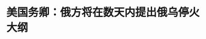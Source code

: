 <!DOCTYPE html>
<html lang="zh-CN">

<head>
    
<title>美国务卿：俄方将在数天内提出俄乌停火大纲_腾讯新闻</title>
<meta name="keywords" content="泽连斯基,俄罗斯_时政,俄乌,鲁比奥,俄罗斯,马尔科·鲁比奥,乌克兰_时政,乌克兰,普京,美国国务卿,特朗普,美国,停火,美国_时政">
<meta name="description" content="△5月20日，鲁比奥在参议院外交关系委员会听证会上作证美国国务卿马尔科·鲁比奥20日说，他预计俄罗斯将在数天内提出与乌克兰停火的大纲，以便华盛顿评估莫斯科是否对实现和平持认真态度。 鲁比奥：俄方将提供宽泛条款据悉，鲁比奥当天在参议院听证会上说：“很快，也许在几天后，也许在本周，俄罗斯方面将提出他们希望看到...">
<meta name="author" content="腾讯网">
<meta name="copyright" content="Copyright 1998 - 2025 Tencent. All Rights Reserved">
<meta property="og:type" content="news" />

<meta property="og:title" content="美国务卿：俄方将在数天内提出俄乌停火大纲_腾讯新闻" />
<meta property="og:description" content="△5月20日，鲁比奥在参议院外交关系委员会听证会上作证美国国务卿马尔科·鲁比奥20日说，他预计俄罗斯将在数天内提出与乌克兰停火的大纲，以便华盛顿评估莫斯科是否对实现和平持认真态度。 鲁比奥：俄方将提供宽泛条款据悉，鲁比奥当天在参议院听证会上说：“很快，也许在几天后，也许在本周，俄罗斯方面将提出他们希望看到..." />
<meta property="og:url" content="https://news.qq.com/rain/a/20250521A04WYO00" />
<meta property="og:image" content="https://inews.gtimg.com/news_ls/O7HSjYFCYGKlZsnbeGH8Jdd0_wpmIPS0UuxwebH0lesrwAA_640330/0" />
<meta property="article:author" content="央视新闻" />
<meta property="article:published_time" content="2025-05-21 13:05:34" />
<meta property="category" content="politics" />

<meta name="baidu-site-verification" content="jJeIJ5X7pP" />
    <meta charset="utf-8" />
<meta http-equiv="X-UA-Compatible" content="IE=Edge" />
<meta name="viewport" content="width=device-width, initial-scale=1, shrink-to-fit=no" />
<link rel="dns-prefetch" href="mat1.gtimg.com">
<link rel="dns-prefetch" href="i.news.qq.com">
<link rel="shortcut icon" href="https://mat1.gtimg.com/qqcdn/qqindex2021/favicon.ico">
<script nomodule="true" src="https://mat1.gtimg.com/qqcdn/qqindex2021/common-static/20240515201444/core3-37-1.min.js"></script>
<script>
  try {
    if (!window.IntersectionObserver) {
      var observerScript = document.createElement('script');
      observerScript.src = "https://mat1.gtimg.com/qqcdn/qqindex2021/common-static/20241024141058/intersection-observer-polyfill.js";
      document.head.appendChild(observerScript);
    }
  } catch (error) {}
</script>

<script>
  try {
    if (!Element.prototype.scrollTo) {
      var scrollScript = document.createElement('script');
      scrollScript.src = "https://mat1.gtimg.com/qqcdn/qqindex2021/common-static/20241025153001/scroll-behavior-polyfill.js";
      document.head.appendChild(scrollScript);
    }
  } catch (error) {}
</script>
<script>
  try {
    if ('scrollRestoration' in window.history) {
      window.history.scrollRestoration = 'manual';
    }
    window.isPcClient = Boolean(window.electron) && (
      window.navigator.userAgent.indexOf('pc-client') > 0 ||
      window.navigator.userAgent.indexOf('TencentNews') > 0
    );
  } catch {}
</script>
<script>
  try {
    if (window.isPcClient) {
      var bodyStyle = document.createElement('style');
      bodyStyle.innerText = 'body{ zoom: 0.95 }';
      document.head.appendChild(bodyStyle);
    }
  } catch {}
</script>
<script>
  window.DATA = {"url":"https://view.inews.qq.com/a/20250521A04WYO00","article_id":"20250521A04WYO00","article_type":"0","title":"美国务卿：俄方将在数天内提出俄乌停火大纲","desc":"△5月20日，鲁比奥在参议院外交关系委员会听证会上作证美国国务卿马尔科·鲁比奥20日说，他预计俄罗斯将在数天内提出与乌克兰停火的大纲，以便华盛顿评估莫斯科是否对实现和平持认真态度。 鲁比奥：俄方将提供宽泛条款据悉，鲁比奥当天在参议院听证会上说：“很快，也许在几天后，也许在本周，俄罗斯方面将提出他们希望看到...","iNewsRecommendLevel":1,"abstract":"△5月20日，鲁比奥在参议院外交关系委员会听证会上作证美国国务卿马尔科·鲁比奥20日说，他预计俄罗斯将在数天内提出与乌克兰停火的大纲，以便华盛顿评估莫斯科是否对实现和平持认真态度。 鲁比奥：俄方将提供宽泛条款据悉，鲁比奥当天在参议院听证会上说：“很快，也许在几天后，也许在本周，俄罗斯方面将提出他们希望看到...","catalog1":"politics","ad_channel_sign":"news","introduction":"","media":"央视新闻","media_id":"58","pubtime":"2025-05-21 13:05:34","comment_id":"8413625692","political":0,"cmsId":"20250521A04WYO00","cms_id":"20250521A04WYO00","closeAllAd":0,"closeAllFavorite":false,"originContent":{"directory":{"ai_list":null,"enable":2,"list":null},"text":"\u003cdiv class=\"rich_media_content\"\u003e\u003c!--NO_AD_ERROR_2--\u003e\u003cdiv data-captcha=\"△5月20日，鲁比奥在参议院外交关系委员会听证会上作证\" data-height=\"374\" data-src=\"https://inews.gtimg.com/om_bt/OpF9FaV6mdEoi22gfn8ovZiJqNCOiQ-p7eVgtFDdr4E5gAA/641\" data-type=\"3\" data-uploaded=\"1\" data-widget=\"image\" data-width=\"641\"\u003e\u003c!--IMG_0--\u003e\u003cp type=\"om-image-desc\"\u003e△5月20日，鲁比奥在参议院外交关系委员会听证会上作证\u003c/p\u003e\u003c/div\u003e\n\u003cp data-source=\"cke\"\u003e美国国务卿马尔科·鲁比奥20日说，他预计俄罗斯将在数天内提出与乌克兰停火的大纲，以便华盛顿评估莫斯科是否对实现和平持认真态度。\u003c!--NO_AD_0--\u003e\u003c!--EOP_0--\u003e\u003c/p\u003e\u003c!--PARAGRAPH_0--\u003e\n\u003cdiv class=\"cms-cke-widget-title-normal-3 cms-cke-widget-title-tpl cms-cke-widget-title-wrapper cms-cke-widget-tpl\" data-key=\"title-normal-3\" data-reactroot=\"\" style=\"align-items: center; box-sizing: border-box; display: flex; font-size: 19px; font-weight: bold; justify-content: flex-start; margin-bottom: 26px; margin-top: 28px; width: 100%\"\u003e\n\u003cdiv class=\"cms-cke-widget-title-container\" style=\"display: inline-block; position: relative; z-index: 9\"\u003e\n\u003csection class=\"icon\" style=\"background-image: url(https://inews.gtimg.com/om_bt/OX7Z_nbbTaKtViCWODDbOU1wckRuvY_TA8hQbw9qZcZmIAA/0); background-position: center; background-repeat: no-repeat; background-size: cover; display: inline-block; height: 48px; left: 0px; margin-right: 4px; position: absolute; top: -5px; width: 48px\" data-no-dark=\"true\"\u003e \u003c/section\u003e\n\u003cdiv class=\"cms-cke-widget-title-wrap title-normal-3-text\" style=\"color: #0d141e; display: inline-block; line-height: 26px; min-width: 4px; padding: 1px 12px 1px 21px; position: relative; text-align: left; top: 9px; word-break: break-all\"\u003e\n\u003cp\u003e鲁比奥：俄方将提供宽泛条款\u003c/p\u003e\n\u003c/div\u003e\n\u003c/div\u003e\n\u003c/div\u003e\n\u003cp data-source=\"cke\"\u003e据悉，鲁比奥当天在参议院听证会上说：“很快，也许在几天后，也许在本周，俄罗斯方面将提出他们希望看到的条款。”\u003c/p\u003e\n\u003cp data-source=\"cke\"\u003e鲁比奥说，这一时间表来自美国总统特朗普19日与俄罗斯总统普京的通话，以及他自己上周末与俄罗斯外长拉夫罗夫的对话。\u003c!--NO_AD_1--\u003e\u003c!--EOP_1--\u003e\u003c/p\u003e\u003c!--PARAGRAPH_1--\u003e\n\u003cp data-source=\"cke\"\u003e鲁比奥表示，\u003cstrong data-source=\"cke\"\u003e俄罗斯将提供“能让我们走向停火的宽泛条款，而停火可以让我们进入具体谈判，从而结束冲突”\u003c/strong\u003e。\u003c/p\u003e\n\u003cp data-source=\"cke\"\u003e另据俄罗斯卫星社5月20日报道，美国国务卿鲁比奥20日在美国参议院外交关系委员会的听证会上表示，\u003cstrong data-source=\"cke\"\u003e美国认为，乌克兰冲突没有军事解决方案，应通过谈判解决\u003c/strong\u003e。\u003c!--NO_AD_2--\u003e\u003c!--EOP_2--\u003e\u003c/p\u003e\u003c!--PARAGRAPH_2--\u003e\n\u003cdiv class=\"cms-cke-widget-title-normal-3 cms-cke-widget-title-tpl cms-cke-widget-title-wrapper cms-cke-widget-tpl\" data-key=\"title-normal-3\" data-reactroot=\"\" style=\"align-items: center; box-sizing: border-box; display: flex; font-size: 19px; font-weight: bold; justify-content: flex-start; margin-bottom: 26px; margin-top: 28px; width: 100%\"\u003e\n\u003cdiv class=\"cms-cke-widget-title-container\" style=\"display: inline-block; position: relative; z-index: 9\"\u003e\n\u003csection class=\"icon\" style=\"background-image: url(https://inews.gtimg.com/om_bt/OX7Z_nbbTaKtViCWODDbOU1wckRuvY_TA8hQbw9qZcZmIAA/0); background-position: center; background-repeat: no-repeat; background-size: cover; display: inline-block; height: 48px; left: 0px; margin-right: 4px; position: absolute; top: -5px; width: 48px\" data-no-dark=\"true\"\u003e \u003c/section\u003e\n\u003cdiv class=\"cms-cke-widget-title-wrap title-normal-3-text\" style=\"color: #0d141e; display: inline-block; line-height: 26px; min-width: 4px; padding: 1px 12px 1px 21px; position: relative; text-align: left; top: 9px; word-break: break-all\"\u003e\n\u003cp\u003e俄美通话后 特朗普称俄乌将立即开始停火谈判\u003c/p\u003e\n\u003c/div\u003e\n\u003c/div\u003e\n\u003c/div\u003e\n\u003cp\u003e\u003c!--IMG_1--\u003e\u003c/p\u003e\n\u003cp data-source=\"cke\"\u003e5月19日，美国总统特朗普与俄罗斯总统普京进行了两个小时的通话。\u003c/p\u003e\n\u003cp data-source=\"cke\"\u003e特朗普在通话后表示，俄罗斯准备“立即”开始谈判。普京则更为谨慎，称\u003cstrong data-source=\"cke\"\u003e莫斯科将提出“一份关于未来可能达成的和平协议的备忘录，确定一系列立场”\u003c/strong\u003e。\u003c!--NO_AD_3--\u003e\u003c!--EOP_3--\u003e\u003c/p\u003e\u003c!--PARAGRAPH_3--\u003e\n\u003cdiv class=\"cms-cke-widget-title-normal-3 cms-cke-widget-title-tpl cms-cke-widget-title-wrapper cms-cke-widget-tpl\" data-key=\"title-normal-3\" data-reactroot=\"\" style=\"align-items: center; box-sizing: border-box; display: flex; font-size: 19px; font-weight: bold; justify-content: flex-start; margin-bottom: 26px; margin-top: 28px; width: 100%\"\u003e\n\u003cdiv class=\"cms-cke-widget-title-container\" style=\"display: inline-block; position: relative; z-index: 9\"\u003e\n\u003csection class=\"icon\" style=\"background-image: url(https://inews.gtimg.com/om_bt/OX7Z_nbbTaKtViCWODDbOU1wckRuvY_TA8hQbw9qZcZmIAA/0); background-position: center; background-repeat: no-repeat; background-size: cover; display: inline-block; height: 48px; left: 0px; margin-right: 4px; position: absolute; top: -5px; width: 48px\" data-no-dark=\"true\"\u003e \u003c/section\u003e\n\u003cdiv class=\"cms-cke-widget-title-wrap title-normal-3-text\" style=\"color: #0d141e; display: inline-block; line-height: 26px; min-width: 4px; padding: 1px 12px 1px 21px; position: relative; text-align: left; top: 9px; word-break: break-all\"\u003e\n\u003cp\u003e泽连斯基：领土妥协、撤军“免谈”\u003c/p\u003e\n\u003c/div\u003e\n\u003c/div\u003e\n\u003c/div\u003e\n\u003cp data-source=\"cke\"\u003e乌克兰总统泽连斯基19日表示，从乌克兰的角度来看，在收到俄罗斯就备忘录提出的建议后，乌方将能够确定自己的立场。\u003c!--NO_AD_4--\u003e\u003c!--EOP_4--\u003e\u003c/p\u003e\u003c!--PARAGRAPH_4--\u003e\n\u003cp data-source=\"cke\"\u003e他还表示，乌方愿与俄方“以任何能产生结果的形式”进行直接谈判，但不会在领土问题上妥协。\u003c/p\u003e\n\u003cp data-source=\"cke\"\u003e此外，乌方正在考虑包括土耳其、梵蒂冈、瑞士等在内的所有可能开展谈判的地点。\u003c/p\u003e\n\u003cdiv class=\"cms-cke-widget-title-number-1 cms-cke-widget-title-tpl cms-cke-widget-title-tpl-nowrap cms-cke-widget-title-wrapper cms-cke-widget-tpl\" data-key=\"title-number-1\" data-reactroot=\"\" style=\"align-items: center; display: flex; font-size: 19px; font-weight: bold; justify-content: flex-start; margin-bottom: 20px; margin-top: 28px; width: 100%\"\u003e\n\u003cdiv class=\"cms-cke-widget-title-container\" style=\"display: flex; position: relative\"\u003e\n\u003csection class=\"number-bg\" style=\"background-image: url(https://img.cctvnews.cctv.com/ckeditor-widget-oss/1.0.0/title/number/title-number-1/image/icon1.svg); background-position: center; background-repeat: no-repeat; background-size: cover; display: inline-block; height: 35px; left: 0; position: absolute; top: -1px; width: 45px; z-index: 9\"\u003e \u003c/section\u003e\n\u003cdiv class=\"cms-cke-widget-title-nubmer\" style=\"box-sizing: border-box; color: #ffffff; flex-shrink: 0; font-size: 20px; height: 32px; left: 0; line-height: 32px; margin-top: 2px; overflow: hidden; padding-right: 9px; position: relative; text-align: center; top: 0; width: 45px; z-index: 999\"\u003e\u003c/div\u003e\n\u003cdiv class=\"cms-cke-widget-title-text title-number-1-text\" style=\"background: #e6e8ef; box-sizing: content-box; color: #001966; display: inline-block; height: 30px; left: -16px; line-height: 30px; max-width: calc(100vw - 95px); overflow: hidden; padding: 0px 10px 0px 18px; position: relative; text-align: center; top: 4px; white-space: nowrap; word-break: break-all\"\u003e相关阅读\u003c/div\u003e\n\u003c/div\u003e\n\u003c/div\u003e\n\u003cp data-source=\"cke\"\u003e\u003cstrong data-source=\"cke\"\u003e\u003cspan class=\"color-00269a\" data-source=\"cke\"\u003e\u003c!--SECURE_LINK_BEGIN_0--\u003e为俄乌一日三通电话 这里成“关键战场”？\u003c!--SECURE_LINK_END_0--\u003e\u003c/span\u003e\u003c/strong\u003e\u003c/p\u003e\n\u003cp data-source=\"cke\"\u003e\u003cstrong data-source=\"cke\"\u003e\u003cspan class=\"color-00269a\" data-source=\"cke\"\u003e\u003c!--SECURE_LINK_BEGIN_1--\u003e两次通话 三点诉求 泽连斯基对美称愿与俄签署和平备忘录\u003c!--SECURE_LINK_END_1--\u003e\u003c/span\u003e\u003c/strong\u003e\u003c/p\u003e\n\n\u003cp data-source=\"cke\"\u003e\u003cspan class=\"color-a4acb6\" data-source=\"cke\"\u003e\u003cspan class=\"font_size-16px\" data-source=\"cke\"\u003e©2025中央广播电视总台版权所有。未经许可，请勿转载使用。\u003c/span\u003e\u003c/span\u003e\u003c/p\u003e\n\n\u003cstyle\u003e.rich_media_content{--news-tabel-th-night-color: #444444;--news-font-day-color: #333;--news-font-night-color: #d9d9d9;--news-bottom-distance: 22px}.rich_media_content p:not([data-exeditor-arbitrary-box=image-box]){letter-spacing:.5px;line-height:30px;margin-bottom:var(--news-bottom-distance);word-wrap:break-word}.rich_media_content{color:var(--news-font-day-color);font-size:18px}@media(prefers-color-scheme:dark){body:not([data-weui-theme=light]):not([dark-mode-disable=true]) .rich_media_content p:not([data-exeditor-arbitrary-box=image-box]){letter-spacing:.5px;line-height:30px;margin-bottom:var(--news-bottom-distance);word-wrap:break-word}body:not([data-weui-theme=light]):not([dark-mode-disable=true]) .rich_media_content{color:var(--news-font-night-color)}}.data_color_scheme_dark .rich_media_content p:not([data-exeditor-arbitrary-box=image-box]){letter-spacing:.5px;line-height:30px;margin-bottom:var(--news-bottom-distance);word-wrap:break-word}.data_color_scheme_dark .rich_media_content{color:var(--news-font-night-color)}.data_color_scheme_dark .rich_media_content{font-size:18px}.rich_media_content p[data-exeditor-arbitrary-box=image-box]{margin-bottom:11px}.rich_media_content\u003ediv:not(.qnt-video),.rich_media_content\u003esection{margin-bottom:var(--news-bottom-distance)}.rich_media_content hr{margin-bottom:var(--news-bottom-distance)}.rich_media_content .link_list{margin:0;margin-top:20px;min-height:0!important}.rich_media_content blockquote{background:#f9f9f9;border-left:6px solid #ccc;margin:1.5em 10px;padding:.5em 10px}.rich_media_content blockquote p{margin-bottom:0!important}.data_color_scheme_dark .rich_media_content blockquote{background:#323232}@media(prefers-color-scheme:dark){body:not([data-weui-theme=light]):not([dark-mode-disable=true]) .rich_media_content blockquote{background:#323232}}.rich_media_content ol[data-ex-list]{--ol-start: 1;--ol-list-style-type: decimal;list-style-type:none;counter-reset:olCounter calc(var(--ol-start,1) - 1);position:relative}.rich_media_content ol[data-ex-list]\u003eli\u003e:first-child::before{content:counter(olCounter,var(--ol-list-style-type)) '. ';counter-increment:olCounter;font-variant-numeric:tabular-nums;display:inline-block}.rich_media_content ul[data-ex-list]{--ul-list-style-type: circle;list-style-type:none;position:relative}.rich_media_content ul[data-ex-list].nonUnicode-list-style-type\u003eli\u003e:first-child::before{content:var(--ul-list-style-type) ' ';font-variant-numeric:tabular-nums;display:inline-block;transform:scale(0.5)}.rich_media_content ul[data-ex-list].unicode-list-style-type\u003eli\u003e:first-child::before{content:var(--ul-list-style-type) ' ';font-variant-numeric:tabular-nums;display:inline-block;transform:scale(0.8)}.rich_media_content ol:not([data-ex-list]){padding-left:revert}.rich_media_content ul:not([data-ex-list]){padding-left:revert}.rich_media_content table{display:table;border-collapse:collapse;margin-bottom:var(--news-bottom-distance)}.rich_media_content table th,.rich_media_content table td{word-wrap:break-word;border:1px solid #ddd;white-space:nowrap;padding:2px 5px}.rich_media_content table th{font-weight:700;background-color:#f0f0f0;text-align:left}.rich_media_content table p{margin-bottom:0!important}.data_color_scheme_dark .rich_media_content table th{background:var(--news-tabel-th-night-color)}@media(prefers-color-scheme:dark){body:not([data-weui-theme=light]):not([dark-mode-disable=true]) .rich_media_content table th{background:var(--news-tabel-th-night-color)}}.rich_media_content .qqnews_image_desc,.rich_media_content p[type=om-image-desc]{line-height:20px!important;text-align:center!important;font-size:14px!important;color:#666!important}.rich_media_content div[data-exeditor-arbitrary-box=wrap]:not([data-exeditor-arbitrary-box-special-style]){max-width:100%}.rich_media_content .qqnews-content{--wmfont: 0;--wmcolor: transparent;font-size:var(--wmfont);color:var(--wmcolor);line-height:var(--wmfont)!important;margin-bottom:var(--wmfont)!important}.rich_media_content .qqnews_sign_emphasis{background:#f7f7f7}.rich_media_content .qqnews_sign_emphasis ol{word-wrap:break-word;border:none;color:#5c5c5c;line-height:28px;list-style:none;margin:14px 0 6px;padding:16px 15px 4px}.rich_media_content .qqnews_sign_emphasis p{margin-bottom:12px!important}.rich_media_content .qqnews_sign_emphasis ol\u003eli\u003ep{padding-left:30px}.rich_media_content .qqnews_sign_emphasis ol\u003eli{list-style:none}.rich_media_content .qqnews_sign_emphasis ol\u003eli\u003ep:first-child::before{margin-left:-30px;content:counter(olCounter,decimal) ''!important;counter-increment:olCounter!important;font-variant-numeric:tabular-nums!important;background:#37f;border-radius:2px;color:#fff;font-size:15px;font-style:normal;text-align:center;line-height:18px;width:18px;height:18px;margin-right:12px;position:relative;top:-1px}.data_color_scheme_dark .rich_media_content .qqnews_sign_emphasis{background:#262626}.data_color_scheme_dark .rich_media_content .qqnews_sign_emphasis ol\u003eli\u003ep{color:#a9a9a9}@media(prefers-color-scheme:dark){body:not([data-weui-theme=light]):not([dark-mode-disable=true]) .rich_media_content .qqnews_sign_emphasis{background:#262626}body:not([data-weui-theme=light]):not([dark-mode-disable=true]) .rich_media_content .qqnews_sign_emphasis ol\u003eli\u003ep{color:#a9a9a9}}.rich_media_content h1,.rich_media_content h2,.rich_media_content h3,.rich_media_content h4,.rich_media_content h5,.rich_media_content h6{margin-bottom:var(--news-bottom-distance);font-weight:700}.rich_media_content h1{font-size:20px}.rich_media_content h2,.rich_media_content h3{font-size:19px}.rich_media_content h4,.rich_media_content h5,.rich_media_content h6{font-size:18px}.rich_media_content li:empty{display:none}.rich_media_content ul,.rich_media_content ol{margin-bottom:var(--news-bottom-distance)}.rich_media_content div\u003ep:only-child{margin-bottom:0!important}.rich_media_content .cms-cke-widget-title-wrap p{margin-bottom:0!important}\u003c/style\u003e\u003c/div\u003e","version":"v2"},"originAttribute":{"IMG_0":{"bigOrigUrl":"https://inews.gtimg.com/om_bt/OpF9FaV6mdEoi22gfn8ovZiJqNCOiQ-p7eVgtFDdr4E5gAA/0","compressUrl":"https://inews.gtimg.com/om_bt/OpF9FaV6mdEoi22gfn8ovZiJqNCOiQ-p7eVgtFDdr4E5gAA/641","desc":"","fullPic":"1","height":420,"imgurl0":"https://inews.gtimg.com/om_bt/OpF9FaV6mdEoi22gfn8ovZiJqNCOiQ-p7eVgtFDdr4E5gAA/0","imgurl1000":"https://inews.gtimg.com/om_bt/OpF9FaV6mdEoi22gfn8ovZiJqNCOiQ-p7eVgtFDdr4E5gAA/1000","islong":0,"origUrl":"https://inews.gtimg.com/om_bt/OpF9FaV6mdEoi22gfn8ovZiJqNCOiQ-p7eVgtFDdr4E5gAA/641","size":36,"style":"width: 100%","thumb":"https://inews.gtimg.com/om_bt/OpF9FaV6mdEoi22gfn8ovZiJqNCOiQ-p7eVgtFDdr4E5gAA_181x181s/0","url":"https://inews.gtimg.com/om_bt/OpF9FaV6mdEoi22gfn8ovZiJqNCOiQ-p7eVgtFDdr4E5gAA/641","width":630},"IMG_1":{"bigOrigUrl":"https://inews.gtimg.com/om_bt/OoiGXRXzVkuYMgTXEZNsIC26EAQNHue-su9mjXSBJ_CpoAA/0","compressUrl":"https://inews.gtimg.com/om_bt/OoiGXRXzVkuYMgTXEZNsIC26EAQNHue-su9mjXSBJ_CpoAA/641","desc":"","fullPic":"1","height":427,"imgurl0":"https://inews.gtimg.com/om_bt/OoiGXRXzVkuYMgTXEZNsIC26EAQNHue-su9mjXSBJ_CpoAA/0","imgurl1000":"https://inews.gtimg.com/om_bt/OoiGXRXzVkuYMgTXEZNsIC26EAQNHue-su9mjXSBJ_CpoAA/1000","islong":0,"origUrl":"https://inews.gtimg.com/om_bt/OoiGXRXzVkuYMgTXEZNsIC26EAQNHue-su9mjXSBJ_CpoAA/1000","size":1055,"style":"width: 100%","thumb":"https://inews.gtimg.com/om_bt/OoiGXRXzVkuYMgTXEZNsIC26EAQNHue-su9mjXSBJ_CpoAA_181x181s/0","url":"https://inews.gtimg.com/om_bt/OoiGXRXzVkuYMgTXEZNsIC26EAQNHue-su9mjXSBJ_CpoAA/641","width":641},"SECURE_LINK_BEGIN_0":{"cms_orig_info":{"desc":"为俄乌一日三通电话 这里成“关键战场”？","trust_level":1,"type":"","url":"https://content-static.cctvnews.cctv.com/snow-book/index.html?item_id=7370676901005431697"},"desc":"为俄乌一日三通电话 这里成“关键战场”？","trust_level":1,"type":"","url":"https://content-static.cctvnews.cctv.com/snow-book/index.html?item_id=7370676901005431697"},"SECURE_LINK_BEGIN_1":{"cms_orig_info":{"desc":"两次通话 三点诉求 泽连斯基对美称愿与俄签署和平备忘录","trust_level":1,"type":"","url":"https://content-static.cctvnews.cctv.com/snow-book/index.html?item_id=10237308065551413066"},"desc":"两次通话 三点诉求 泽连斯基对美称愿与俄签署和平备忘录","trust_level":1,"type":"","url":"https://content-static.cctvnews.cctv.com/snow-book/index.html?item_id=10237308065551413066"},"SECURE_LINK_END_0":{"trust_level":1},"SECURE_LINK_END_1":{"trust_level":1}},"selfDeclare":{},"userAddress":"北京","card":{"chlid":"58","chlname":"央视新闻","desc":"“央视新闻”是中央广播电视总台新闻新媒体旗舰账号，是重大新闻、突发事件和重要报道的总台首发账号。","icon":"https://inews.gtimg.com/om_ls/OCsBJ1JWKedYO2D7fQMnqlOmtm7WVDrtLSwqEYQCk6kJ8AA_200200/0","msgEntry":1,"uin":"ec6993b8a9bd48215bee15e390bcc00f76","update_frequency":"0","vip_desc":"中央广播电视总台央视新闻官方账号","vip_icon_night":"https://inews.gtimg.com/newsapp_bt/0/1128171011183_4151/0","vip_place":"left","vip_type":"20006","vip_icon":"https://inews.gtimg.com/newsapp_bt/0/1128164013310_1586/0","vip_type_new":"20006","suid":"8QMc3H5f7o0Uuj/Z","liveInfo":{"roomID":"1452062769","roomStatus":"2","cms_id":"RLV2025052014388100","article_type":"102"},"cpLevel":1},"interationCount":{"like":11,"collect":3,"share":8},"payment_info":{},"article_is_pay":false,"payment_column_info_v1":{"is_column_pay":false,"read_count_all":0},"tag_info_item":null,"contentWordsNum":624,"extraProperty":{"FeedbackDetailDisableInsert":0,"zanSkinType":""},"relateWelfare":{},"aiSwitch":true,"isOversize":false,"videoArr":[]};
</script>
<script>
  window.channelInfo = {"channelConfig":{"channelNav":[{"_auto_id":"1","active_alien_img":"","alien_img":"","channel_id":"news_news_home","is_local":"0","link":"https://www.qq.com","name_cn":"首页","name_en":"home"},{"_auto_id":"2","active_alien_img":"","alien_img":"","channel_id":"news_news_top","is_local":"0","link":"","name_cn":"要闻","name_en":"news"},{"_auto_id":"4","active_alien_img":"","alien_img":"","channel_id":"news_news_bj","is_local":"1","link":"","name_cn":"北京","name_en":"bj"},{"_auto_id":"5","active_alien_img":"","alien_img":"","channel_id":"news_news_finance","is_local":"0","link":"","name_cn":"财经","name_en":"finance"},{"_auto_id":"6","active_alien_img":"","alien_img":"","channel_id":"news_news_tech","is_local":"0","link":"","name_cn":"科技","name_en":"tech"},{"_auto_id":"7","active_alien_img":"","alien_img":"","channel_id":"tv","is_local":"0","link":"https://v.qq.com/channel/tv/?ptag=qqnews","name_cn":"电视剧","name_en":"tv"},{"_auto_id":"8","active_alien_img":"","alien_img":"","channel_id":"news_news_qa","is_local":"0","link":"","name_cn":"热问","name_en":"qa"},{"_auto_id":"9","active_alien_img":"","alien_img":"","channel_id":"news_news_ent","is_local":"0","link":"","name_cn":"娱乐","name_en":"ent"},{"_auto_id":"10","active_alien_img":"","alien_img":"","channel_id":"variety","is_local":"0","link":"https://v.qq.com/channel/variety/?ptag=qqnews","name_cn":"综艺","name_en":"variety"},{"_auto_id":"11","active_alien_img":"","alien_img":"","channel_id":"news_news_sports","is_local":"0","link":"","name_cn":"体育","name_en":"sports"},{"_auto_id":"13","active_alien_img":"","alien_img":"","channel_id":"news_news_nba","is_local":"0","link":"","name_cn":"NBA","name_en":"nba"},{"_auto_id":"14","active_alien_img":"","alien_img":"","channel_id":"news_news_world","is_local":"0","link":"","name_cn":"国际","name_en":"world"},{"_auto_id":"15","active_alien_img":"","alien_img":"","channel_id":"news_news_mil","is_local":"0","link":"","name_cn":"军事","name_en":"milite"},{"_auto_id":"16","active_alien_img":"","alien_img":"","channel_id":"news_news_auto","is_local":"0","link":"","name_cn":"汽车","name_en":"auto"},{"_auto_id":"17","active_alien_img":"","alien_img":"","channel_id":"news_news_house","is_local":"0","link":"","name_cn":"房产","name_en":"house"},{"_auto_id":"18","active_alien_img":"","alien_img":"","channel_id":"news_news_edu","is_local":"0","link":"","name_cn":"教育","name_en":"edu"},{"_auto_id":"19","active_alien_img":"","alien_img":"","channel_id":"news_news_antip","is_local":"0","link":"","name_cn":"健康","name_en":"health"},{"_auto_id":"20","active_alien_img":"","alien_img":"","channel_id":"news_news_video","is_local":"0","link":"","name_cn":"视频","name_en":"video"},{"_auto_id":"21","active_alien_img":"","alien_img":"","channel_id":"news_news_game","is_local":"0","link":"","name_cn":"游戏","name_en":"games"},{"_auto_id":"22","active_alien_img":"","alien_img":"","channel_id":"news_news_nchupin","is_local":"0","link":"","name_cn":"眼界","name_en":"chupin"},{"_auto_id":"24","active_alien_img":"","alien_img":"","channel_id":"news_news_football","is_local":"0","link":"","name_cn":"足球","name_en":"football"},{"_auto_id":"25","active_alien_img":"","alien_img":"","channel_id":"news_news_kepu","is_local":"0","link":"","name_cn":"科学","name_en":"kepu"},{"_auto_id":"26","active_alien_img":"","alien_img":"","channel_id":"news_news_digi","is_local":"0","link":"","name_cn":"数码","name_en":"digi"},{"_auto_id":"28","active_alien_img":"","alien_img":"","channel_id":"ymzx","is_local":"0","link":"https://gamer.qq.com/v2/cloudgame/game/96897?ichannel=txxwpc0Ftxxwpc1","name_cn":"元梦之星","name_en":"news_news_ymzx"},{"_auto_id":"31","active_alien_img":"","alien_img":"","channel_id":"movie","is_local":"0","link":"https://v.qq.com/channel/movie/?ptag=qqnews","name_cn":"电影","name_en":"movie"},{"_auto_id":"32","active_alien_img":"","alien_img":"","channel_id":"news_news_esport","is_local":"0","link":"","name_cn":"电竞","name_en":"esport"},{"_auto_id":"34","active_alien_img":"","alien_img":"","channel_id":"news_news_history","is_local":"0","link":"","name_cn":"历史","name_en":"history"},{"_auto_id":"35","active_alien_img":"","alien_img":"","channel_id":"news_news_baby","is_local":"0","link":"","name_cn":"育儿","name_en":"baby"},{"_auto_id":"36","active_alien_img":"","alien_img":"","channel_id":"hbjy","is_local":"0","link":"https://gp.qq.com/act/a20250421mnqlx/news.shtml","name_cn":"和平精英","name_en":"news_news_hbjy"},{"_auto_id":"37","active_alien_img":"","alien_img":"","channel_id":"cloud_gamer","is_local":"0","link":"https://gamer.qq.com/?ichannel=txxwpc0Ftxxwpc1","name_cn":"云游戏","name_en":"cloud_gamer"},{"_auto_id":"38","active_alien_img":"","alien_img":"","channel_id":"news_news_lic","is_local":"0","link":"","name_cn":"理财","name_en":"finance_licai"},{"_auto_id":"39","active_alien_img":"","alien_img":"","channel_id":"news_news_istock","is_local":"0","link":"","name_cn":"股票","name_en":"finance_stock"},{"_auto_id":"40","active_alien_img":"","alien_img":"","channel_id":"ren_min_shi_pin","is_local":"0","link":"https://news.qq.com/omn/author/8QMd3Hld74cbujbY?tab=om_video","name_cn":"人民视频","name_en":"ren_min_shi_pin"},{"_auto_id":"41","active_alien_img":"","alien_img":"","channel_id":"news_news_weather","is_local":"0","link":"https://tianqi.qq.com/index.htm","name_cn":"天气","name_en":"weather"}]}};
</script>
<script>
  window.articleConfig = {"rightConfig":[{"_auto_id":"1","category_key":"default","modules":"{\"moduleList\":[{\"title\":\"作者其他文章\",\"id\":\"user_article\"},{\"title\":\"精选视频\",\"id\":\"video_album\",\"videoType\":\"tag\",\"videoId\":\"aUepxrtchGM=\",\"isSticky\":0},{\"title\":\"下载条\",\"id\":\"download_banner\",\"isSticky\":1},{\"title\":\"热点榜\",\"id\":\"hot_rank_list\",\"isSticky\":1},{\"title\":\"广告推广\",\"id\":\"ssp_ad_module\",\"category\":\"ad_ssp\",\"loid\":\"109\",\"isSticky\":1},{\"title\":\"广告推广位\",\"id\":\"c2s_ad_module\",\"category\":\"right_c2s\",\"path\":\"QQcom_all_Rectangle-1|QQcom_all_Rectangle-2|QQcom_all_Rectangle-3\",\"isSticky\":1}]}"},{"_auto_id":"2","category_key":"ent","modules":"{\"moduleList\":[{\"title\":\"作者其他文章\",\"id\":\"user_article\"},{\"title\":\"精选视频\",\"id\":\"video_album\",\"videoType\":\"tag\",\"videoId\":\"aUepxrtchGM=\"},{\"title\":\"下载条\",\"id\":\"download_banner\",\"isSticky\":1},{\"title\":\"热点榜\",\"id\":\"hot_rank_list\",\"isSticky\":1},{\"title\":\"广告推广\",\"id\":\"ssp_ad_module\",\"category\":\"ad_ssp\",\"loid\":\"109\",\"isSticky\":1},{\"title\":\"广告推广\",\"id\":\"ssp_ad_module\",\"category\":\"ad_ssp\",\"loid\":\"117\",\"isSticky\":1}]}"},{"_auto_id":"3","category_key":"game","modules":"{\"moduleList\":[{\"title\":\"作者其他文章\",\"id\":\"user_article\"},{\"title\":\"精选视频\",\"id\":\"video_album\",\"videoType\":\"tag\",\"videoId\":\"aUepxrtchGM=\"},{\"title\":\"热门游戏\",\"id\":\"recommend_game\",\"isSticky\":0},{\"title\":\"下载条\",\"id\":\"download_banner\",\"isSticky\":1},{\"title\":\"热点榜\",\"id\":\"hot_rank_list\",\"isSticky\":1},{\"title\":\"广告推广\",\"id\":\"ssp_ad_module\",\"category\":\"ad_ssp\",\"loid\":\"109\",\"isSticky\":1},{\"title\":\"广告推广位\",\"id\":\"c2s_ad_module\",\"category\":\"right_c2s\",\"path\":\"QQcom_all_Rectangle-1|QQcom_all_Rectangle-2|QQcom_all_Rectangle-3\",\"isSticky\":1}]}"},{"_auto_id":"4","category_key":"tech","modules":"{\"moduleList\":[{\"title\":\"作者其他文章\",\"id\":\"user_article\"},{\"title\":\"精选视频\",\"id\":\"video_album\",\"videoType\":\"tag\",\"videoId\":\"aUepxrtchGM=\"},{\"title\":\"下载条\",\"id\":\"download_banner\",\"isSticky\":1},{\"title\":\"热点榜\",\"id\":\"hot_rank_list\",\"isSticky\":1},{\"title\":\"广告推广\",\"id\":\"ssp_ad_module\",\"category\":\"ad_ssp\",\"loid\":\"109\",\"isSticky\":1},{\"title\":\"广告推广位\",\"id\":\"c2s_ad_module\",\"category\":\"right_c2s\",\"path\":\"QQcom_all_Rectangle-1|QQcom_all_Rectangle-2|QQcom_all_Rectangle-3\",\"isSticky\":1}]}"},{"_auto_id":"5","category_key":"finance","modules":"{\"moduleList\":[{\"title\":\"作者其他文章\",\"id\":\"user_article\"},{\"title\":\"精选视频\",\"id\":\"video_album\",\"videoType\":\"tag\",\"videoId\":\"aUepxrtchGM=\"},{\"title\":\"下载条\",\"id\":\"download_banner\",\"isSticky\":1},{\"title\":\"热点榜\",\"id\":\"hot_rank_list\",\"isSticky\":1},{\"title\":\"广告推广\",\"id\":\"ssp_ad_module\",\"category\":\"ad_ssp\",\"loid\":\"109\",\"isSticky\":1},{\"title\":\"广告推广位\",\"id\":\"c2s_ad_module\",\"category\":\"right_c2s\",\"path\":\"QQcom_all_Rectangle-1|QQcom_all_Rectangle-2|QQcom_all_Rectangle-3\",\"isSticky\":1}]}"},{"_auto_id":"6","category_key":"news","modules":"{\"moduleList\":[{\"title\":\"作者其他文章\",\"id\":\"user_article\"},{\"title\":\"精选视频\",\"id\":\"video_album\",\"videoType\":\"tag\",\"videoId\":\"aUepxrtchGM=\"},{\"title\":\"下载条\",\"id\":\"download_banner\",\"isSticky\":1},{\"title\":\"热点榜\",\"id\":\"hot_rank_list\",\"isSticky\":1},{\"title\":\"广告推广\",\"id\":\"ssp_ad_module\",\"category\":\"ad_ssp\",\"loid\":\"109\",\"isSticky\":1},{\"title\":\"广告推广位\",\"id\":\"c2s_ad_module\",\"category\":\"right_c2s\",\"path\":\"QQcom_all_Rectangle-1|QQcom_all_Rectangle-2|QQcom_all_Rectangle-3\",\"isSticky\":1}]}"},{"_auto_id":"7","category_key":"fashion","modules":"{\"moduleList\":[{\"title\":\"作者其他文章\",\"id\":\"user_article\"},{\"title\":\"精选视频\",\"id\":\"video_album\",\"videoType\":\"tag\",\"videoId\":\"aUepxrtchGM=\"},{\"title\":\"下载条\",\"id\":\"download_banner\",\"isSticky\":1},{\"title\":\"热点榜\",\"id\":\"hot_rank_list\",\"isSticky\":1},{\"title\":\"广告推广\",\"id\":\"ssp_ad_module\",\"category\":\"ad_ssp\",\"loid\":\"109\",\"isSticky\":1},{\"title\":\"广告推广位\",\"id\":\"c2s_ad_module\",\"category\":\"right_c2s\",\"path\":\"QQcom_all_Rectangle-1|QQcom_all_Rectangle-2|QQcom_all_Rectangle-3\",\"isSticky\":1}]}"},{"_auto_id":"8","category_key":"sports","modules":"{\"moduleList\":[{\"title\":\"作者其他文章\",\"id\":\"user_article\"},{\"title\":\"精选视频\",\"id\":\"video_album\",\"videoType\":\"tag\",\"videoId\":\"aUepxrtchGM=\"},{\"title\":\"下载条\",\"id\":\"download_banner\",\"isSticky\":1},{\"title\":\"热点榜\",\"id\":\"hot_rank_list\",\"isSticky\":1},{\"title\":\"广告推广\",\"id\":\"ssp_ad_module\",\"category\":\"ad_ssp\",\"loid\":\"109\",\"isSticky\":1},{\"title\":\"广告推广位\",\"id\":\"c2s_ad_module\",\"category\":\"right_c2s\",\"path\":\"QQcom_all_Rectangle-1|QQcom_all_Rectangle-2|QQcom_all_Rectangle-3\",\"isSticky\":1}]}"},{"_auto_id":"9","category_key":"health","modules":"{\"moduleList\":[{\"title\":\"作者其他文章\",\"id\":\"user_article\"},{\"title\":\"精选视频\",\"id\":\"video_album\",\"videoType\":\"tag\",\"videoId\":\"aUepxrtchGM=\"},{\"title\":\"下载条\",\"id\":\"download_banner\",\"isSticky\":1},{\"title\":\"热点榜\",\"id\":\"hot_rank_list\",\"isSticky\":1},{\"title\":\"广告推广\",\"id\":\"ssp_ad_module\",\"category\":\"ad_ssp\",\"loid\":\"109\",\"isSticky\":1},{\"title\":\"广告推广位\",\"id\":\"c2s_ad_module\",\"category\":\"right_c2s\",\"path\":\"QQcom_all_Rectangle-1|QQcom_all_Rectangle-2|QQcom_all_Rectangle-3\",\"isSticky\":1}]}"},{"_auto_id":"10","category_key":"nba","modules":"{\"moduleList\":[{\"title\":\"作者其他文章\",\"id\":\"user_article\"},{\"title\":\"精选视频\",\"id\":\"video_album\",\"videoType\":\"tag\",\"videoId\":\"aUepxrtchGM=\"},{\"title\":\"下载条\",\"id\":\"download_banner\",\"isSticky\":1},{\"title\":\"热点榜\",\"id\":\"hot_rank_list\",\"isSticky\":1},{\"title\":\"广告推广\",\"id\":\"ssp_ad_module\",\"category\":\"ad_ssp\",\"loid\":\"109\",\"isSticky\":1},{\"title\":\"广告推广位\",\"id\":\"c2s_ad_module\",\"category\":\"right_c2s\",\"path\":\"QQcom_all_Rectangle-1|QQcom_all_Rectangle-2|QQcom_all_Rectangle-3\",\"isSticky\":1}]}"},{"_auto_id":"11","category_key":"edu","modules":"{\"moduleList\":[{\"title\":\"作者其他文章\",\"id\":\"user_article\"},{\"title\":\"精选视频\",\"id\":\"video_album\",\"videoType\":\"tag\",\"videoId\":\"aUWpxLNdg2c=\"},{\"title\":\"下载条\",\"id\":\"download_banner\",\"isSticky\":1},{\"title\":\"热点榜\",\"id\":\"hot_rank_list\",\"isSticky\":1},{\"title\":\"广告推广\",\"id\":\"ssp_ad_module\",\"category\":\"ad_ssp\",\"loid\":\"109\",\"isSticky\":1},{\"title\":\"广告推广位\",\"id\":\"c2s_ad_module\",\"category\":\"right_c2s\",\"path\":\"QQcom_all_Rectangle-1|QQcom_all_Rectangle-2|QQcom_all_Rectangle-3\",\"isSticky\":1}]}"},{"_auto_id":"12","category_key":"ad","modules":"{\"moduleList\":[{\"title\":\"广告推广\",\"id\":\"ssp_ad_module\",\"category\":\"ad_ssp\",\"loid\":\"109\",\"isSticky\":1},{\"title\":\"广告推广位\",\"id\":\"c2s_ad_module\",\"category\":\"right_c2s\",\"path\":\"QQcom_all_Rectangle-1|QQcom_all_Rectangle-2|QQcom_all_Rectangle-3\",\"isSticky\":1}]}"}],"tonglanAdConfig":[{"_auto_id":"1","modules":"{\"moduleList\":[{\"title\":\"广告推广位\",\"id\":\"top\",\"category\":\"top_c2s\",\"path\":\"QQcom_all_Width1-1\"},{\"title\":\"广告推广位\",\"id\":\"bottom\",\"category\":\"bottom_c2s\",\"path\":\"QQcom_all_Width1-2\"}]}"}],"bottomConfig":[],"videoAdConfig":[{"_auto_id":"1","normal_time":"10","switch":"1","video_count":"0","video_time":"0"}],"rightGameConfig":[{"_auto_id":"2","desc":"连续登录送游戏钻石，群雄共聚称霸沙城","icon":"https://inews.gtimg.com/newsapp_bt/0/0627161037914_3816/0","link":"https://s.iwan.qq.com/opengame/tenvideo/index.html?hidestatusbar=1&hidetitlebar=1&immersive=1&syswebview=1&landscape=1&gameid=49085&url=https%3A%2F%2Fgz-file.91ninthpalace.com%2Fwzzx%2Findex_tencent_iwan.html%20&ref_ele=90015","name":"王者之心2"},{"_auto_id":"3","desc":"上线送VIP！万人同屏横扫沙城","icon":"https://inews.gtimg.com/newsapp_bt/0/0627155752146_4584/0","link":"https://s.iwan.qq.com/opengame/tenvideo/index.html?hidestatusbar=1&hidetitlebar=1&immersive=1&landscape=1&syswebview=1&gameid=47203&url=https%3A%2F%2Fcqss2login.bigrnet.com%2Fiwan%2Fh5%2Fplay%2Floading&ref_ele=90015","name":"传奇盛世"},{"_auto_id":"4","desc":"超高爆率，经典玩法","icon":"https://inews.gtimg.com/newsapp_bt/0/0627160641137_9103/0","link":"https://s.iwan.qq.com/opengame/tenvideo/index.html?hidestatusbar=1&hidetitlebar=1&immersive=1&syswebview=1&gameid=43803&url=https%3A%2F%2Fsdk.mxzgame.com%2FGames%2Fportal%2F108337%2FTXVApp&ref_ele=90015","name":"新不良人"},{"_auto_id":"6","desc":"超多福利登录即领，海量游戏任你畅玩","icon":"https://inews.gtimg.com/newsapp_bt/0/111315495935_3595/0","link":"https://dldir3.qq.com/minigamefile/webdownloads/QQGameMini_silent_1002020001_cid0.exe","name":"QQ游戏大厅"},{"_auto_id":"7","desc":"纯正经典玩法，欢乐挑战赛火热来袭","icon":"https://inews.gtimg.com/newsapp_bt/0/070918050891_4971/0","link":"https://minigame.qq.com/h5game_frame_test/?appid=200904&ifid=1502020001","name":"欢乐斗地主"},{"_auto_id":"8","desc":"新服大放送，享赚你就来","icon":"https://inews.gtimg.com/newsapp_bt/0/0627154608860_7318/0","link":"https://s.iwan.qq.com/opengame/tenvideo/index.html?hidestatusbar=1&hidetitlebar=1&immersive=1&syswebview=1&landscape=1&gameid=43403&url=https%3A%2F%2Flogin-wxxyx2-bzsc.jikewan.com%2Fgame%2Fcqtxvideo.html&ref_ele=90015","name":"百战沙城"},{"_auto_id":"9","desc":"全新极速版本爽玩！送新武魂转换卡","icon":"https://inews.gtimg.com/newsapp_bt/0/1016115936984_7153/0","link":"https://s.iwan.qq.com/opengame/tenvideo/index.html?hidestatusbar=1&hidetitlebar=1&immersive=1&syswebview=1&gameid=51477&url=https%3A%2F%2Fh5sdk.cdqcwl.com%2Fsdk%2Ftxaiwandefault%2Fce43a6806214ed5b3e2227ca7e99e27a%2F2231&ref_ele=90015","name":"斗罗大陆"},{"_auto_id":"10","desc":"原汁原味，正版授权","icon":"https://inews.gtimg.com/newsapp_bt/0/0627160844946_1794/0","link":"https://s.iwan.qq.com/opengame/tenvideo/index.html?hidetitlebar=1&immersive=1&syswebview=1&landscape=1&gameid=37275&url=https%3A%2F%2Fsdk.mxzgame.com%2FGames%2Fportal%2F100211%2FTXVApp&ref_ele=90015","name":"原始传奇"},{"_auto_id":"11","desc":"登录领神秘巨星，打造巅峰阵容","icon":"https://inews.gtimg.com/newsapp_bt/0/0701170959368_8122/0","link":"https://s.iwan.qq.com/opengame/tenvideo/index.html?hidestatusbar=1&hidetitlebar=1&immersive=1&syswebview=1&gameid=40591&url=https%3A%2F%2Frh.diaigame.com%2Fh5plat%2Fplay%2Fpackage_code%2FP0012462&ref_ele=90015","name":"巅峰冠军足球"},{"_auto_id":"12","desc":"赛季制实时PVP联机对战","icon":"https://inews.gtimg.com/newsapp_bt/0/0701165259701_7142/0","link":"https://s.iwan.qq.com/opengame/tenvideo/index.html?hidestatusbar=1&hidetitlebar=1&immersive=1&syswebview=1&gameid=49634&url=https%3A%2F%2Ffootball.shenshoucdn.com%2Ffootball_new%2Fh5%2Ftxsp%2Findex.html&ref_ele=90015","name":"球场风云"},{"_auto_id":"13","desc":"专注超爽打宝体验","icon":"https://inews.gtimg.com/newsapp_bt/0/0627154956673_3154/0","link":"https://s.iwan.qq.com/opengame/tenvideo/index.html?hidestatusbar=1&hidetitlebar=1&immersive=1&syswebview=1&gameid=41057&url=https%3A%2F%2Fh5apily.fire2333.com%2Fh5sdk%2Ftxshipin%2Findex%2F3200222%2F3200112&ref_ele=90015","name":"传奇至尊"},{"_auto_id":"16","desc":"火爆新服，福利满满","icon":"https://inews.gtimg.com/newsapp_bt/0/0701171307639_4759/0","link":"https://s.iwan.qq.com/opengame/tenvideo/index.html?hidestatusbar=1&hidetitlebar=1&immersive=1&syswebview=1&gameid=50335&url=https%3A%2F%2Fh5-union-cdn.pptgame.cn%2Findex.html%3Ftx_package_id%3D10202%20&ref_ele=90015","name":"火源战纪"},{"_auto_id":"17","desc":"魔幻风格，超大场面","icon":"https://inews.gtimg.com/newsapp_bt/0/0701171500721_6895/0","link":"https://s.iwan.qq.com/opengame/tenvideo/index.html?hidestatusbar=1&hidetitlebar=1&immersive=1&syswebview=1&gameid=33112&url=https%3A%2F%2Fcsjs-tx.ebibi.com%2Fgame%2Fh5iwan-wwzs%2Fmain%2Findex.html&ref_ele=90015","name":"万王之神"},{"_auto_id":"19","desc":"经典神话背景，高清细腻画质","icon":"https://inews.gtimg.com/newsapp_bt/0/0709181543493_4955/0","link":"https://s.iwan.qq.com/opengame/tenvideo/index.html?hidestatusbar=1&hidetitlebar=1&immersive=1&syswebview=1&gameid=39686&url=https%3A%2F%2Fsdk.gz.1253361160.clb.myqcloud.com%2FGames%2Fportal%2F108311%2FTXVApp&ref_ele=90015","name":"凡人神将传"}]};
</script>
<script src="https://mat1.gtimg.com/www/js/emonitor/custom_ed041a23.js" charset="utf-8"></script>
<script>
  try {
    window.emonitorIns = emonitor.create({
      name: 'newsqq_normalArticle',
      atta: {
        name: 'newsqq',
      },
      mode: '007',
    });
  } catch (err) {
    console.warn(err);
  }
</script>
<link href="https://mat1.gtimg.com/qqcdn/qqindex2021/common-static/hel/qqnews-pc-dc_20250515055953/static/css/static.css" rel="stylesheet">

<script>window.__HEL_PRESET_META__={"qqnews-pc-components":{"app":{"id":1366,"name":"qqnews-pc-components","app_group_name":"qqnews-pc-components","proj_ver":{"map":{},"utime":0},"online_version":"qqnews-pc-components_20250515055747","build_version":"qqnews-pc-components_20250520070753","update_at":"2025-05-20T11:08:42.000Z","desc":"set by [init], from container [formal.pc.dc.tj100994] worker [0]"},"version":{"sub_app_name":"qqnews-pc-components","sub_app_version":"qqnews-pc-components_20250520070753","src_map":{"webDirPath":"https://mat1.gtimg.com/qqcdn/qqindex2021/common-static/hel/qqnews-pc-components_20250520070753","htmlIndexSrc":"https://mat1.gtimg.com/qqcdn/qqindex2021/common-static/hel/qqnews-pc-components_20250520070753/index.html","extractMode":"all","iframeSrc":"","chunkCssSrcList":["https://mat1.gtimg.com/qqcdn/qqindex2021/common-static/hel/qqnews-pc-components_20250520070753/static/css/index.css"],"chunkJsSrcList":["https://mat1.gtimg.com/qqcdn/qqindex2021/common-static/hel/qqnews-pc-components_20250520070753/static/js/index.js"],"staticCssSrcList":[],"staticJsSrcList":["https://mat1.gtimg.com/qqcdn/qqindex2021/static/20231212123233/react.production.min.js","https://mat1.gtimg.com/qqcdn/qqindex2021/static/20231212123233/react-dom.production.min.js","https://mat1.gtimg.com/qqcdn/qqindex2021/common-static/hel/hel-base-v16.js"],"relativeCssSrcList":[],"relativeJsSrcList":[],"privCssSrcList":[],"srvModSrcList":[],"srvModSrcIndex":"","headAssetList":[{"tag":"staticScript","append":false,"attrs":{"src":"https://mat1.gtimg.com/qqcdn/qqindex2021/static/20231212123233/react.production.min.js"}},{"tag":"staticScript","append":false,"attrs":{"src":"https://mat1.gtimg.com/qqcdn/qqindex2021/static/20231212123233/react-dom.production.min.js"}},{"tag":"staticScript","append":false,"attrs":{"src":"https://mat1.gtimg.com/qqcdn/qqindex2021/common-static/hel/hel-base-v16.js"}},{"tag":"script","append":true,"attrs":{"src":"https://mat1.gtimg.com/qqcdn/qqindex2021/common-static/hel/qqnews-pc-components_20250520070753/static/js/index.js","defer":""}},{"tag":"link","append":true,"attrs":{"href":"https://mat1.gtimg.com/qqcdn/qqindex2021/common-static/hel/qqnews-pc-components_20250520070753/static/css/index.css","rel":"stylesheet"}}],"bodyAssetList":[]},"update_at":"2025-05-20T11:08:42.000Z","create_at":"2025-05-20T11:08:42.000Z","_worker_id":"0","_is_backup":true}}}</script>
<script>window.__VIEW_PATH__="article.ejs";</script>
</head>

<body id="dc-normal-body">
  <div id="top-nav"></div>
  <div id="topAd"></div>
  <div class="qqweb-pc-content ">
    <div class="content-left">
      <div class="content">
        <div class="left-tool" id="left-tool"></div>
                <div class="content-article">
            <div id="article-column-tag"></div>
            <h1>美国务卿：俄方将在数天内提出俄乌停火大纲</h1>
            <div id="article-author"></div>
            <div id="article-content"></div>
          <div id="article-status"></div>
          <div id="relate-question"></div>
          <div class="recommend-con" id="ArticleBottom"></div>
        </div>
      </div>
      <div id="article-comment"></div>
      <div id="recommend"></div>
      <div id="bottomAd"></div>
      <div id="article-footer"></div>
    </div>
    <div id="content-right" class="content-right"></div>
  </div>
  <div id="go-top"></div>
  <script>
    var navDom = document.getElementById('top-nav');
    if (window.isPcClient && navDom) {
      navDom.style.height = '0';
    }
  </script>
    <script type="text/javascript">
  var TIME_BEFORE_LOAD_CRYSTAL = Date.now();
</script>
<script src="https://mat1.gtimg.com/qqcdn/qqindex2021/advertisement/qqdc/crystal.202504291215.min.js" id="l_qq_com"></script>
<script type="text/javascript">
  if (typeof crystal === 'undefined' && Math.random() <= 1) {
    (function() {
      var TIME_AFTER_LOAD_CRYSTAL = Date.now();
      var img = new Image(1, 1);
      img.src = "//dp3.qq.com/qqcom/?adb=1&dm=new&err=1002&blockjs=" + (TIME_AFTER_LOAD_CRYSTAL - TIME_BEFORE_LOAD_CRYSTAL);
    })();
  }
</script>
    <iframe style="display: none;" src="https://i.news.qq.com/web_backend/getWebPacUid"></iframe>
<script src="https://mat1.gtimg.com/qqcdn/qqindex2021/common-static/20240805160928/react.production.min.js"></script>
<script src="https://mat1.gtimg.com/qqcdn/qqindex2021/common-static/20240805160928/react-dom.production.min.js"></script>
<script src="https://mat1.gtimg.com/qqcdn/qqindex2021/common-static/20241018171503/universal-report.min.js"></script>
<script defer type="text/javascript" src="https://mat1.gtimg.com/qqcdn/qqindex2021/libs/barrier/aria.js?appid=9327b8b06379d9d1728bbfbe2025ef9c" charset="utf-8"></script>
<script defer src="https://t.captcha.qq.com/TCaptcha.js"></script>
<script>document.cookie="hel_err=;path=/;";</script>
<script src="https://mat1.gtimg.com/qqcdn/qqindex2021/common-static/hel/hel-base-v16.js"></script>
<script src="https://mat1.gtimg.com/qqcdn/qqindex2021/common-static/hel/qqnews-pc-hel-entry_20250117174052/static/js/index.js"></script>
<link rel="preload" href="https://mat1.gtimg.com/qqcdn/qqindex2021/common-static/hel/qqnews-pc-dc_20250515055953/static/js/static.js" as="script">
<link rel="preload" href="https://mat1.gtimg.com/qqcdn/qqindex2021/common-static/hel/qqnews-pc-components_20250520070753/static/js/index.js" as="script">
<script>window.loadProject("https://mat1.gtimg.com/qqcdn/qqindex2021/common-static/hel/qqnews-pc-dc_20250515055953/static/js/static.js");</script>
<iframe id="videoFrame" style="display: none;" src="https://video.qq.com/cookie/sync_qqnews.html"></iframe>
</body>

</html>
